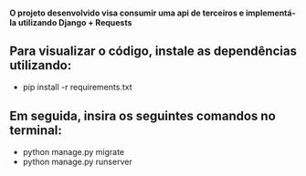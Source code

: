 #### O projeto desenvolvido visa consumir uma api de terceiros e implementá-la utilizando Django + Requests

## Para visualizar o código, instale as dependências utilizando:

- pip install -r requirements.txt 

## Em seguida, insira os seguintes comandos no terminal:
- python manage.py migrate
- python manage.py runserver
